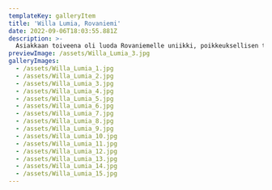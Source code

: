 ```yaml
---
templateKey: galleryItem
title: 'Willa Lumia, Rovaniemi'
date: 2022-09-06T18:03:55.881Z
description: >-
  Asiakkaan toiveena oli luoda Rovaniemelle uniikki, poikkeuksellisen tasokas lomahuvila. Majoituspalvelua tarjoava Willa Lumia rakennettiin upealle paikalle, Lapin luonnon keskelle, kauniin järven rannalle. Myös huvilan sisustuksessa pyrittiin huomioimaan ympäröivä luonto. Sisustusmateriaaleiksi valittiin puuta, kiveä, lasia ja luonnonläheisiä tekstiilejä kuten pellavaa. Toteutin Willa Lumian sisustussuunnittelun yhteistyössä Mari Tullilan, Versatile Design kanssa.
previewImage: /assets/Willa_Lumia_3.jpg
galleryImages:
  - /assets/Willa_Lumia_1.jpg
  - /assets/Willa_Lumia_2.jpg
  - /assets/Willa_Lumia_3.jpg
  - /assets/Willa_Lumia_4.jpg
  - /assets/Willa_Lumia_5.jpg
  - /assets/Willa_Lumia_6.jpg
  - /assets/Willa_Lumia_7.jpg
  - /assets/Willa_Lumia_8.jpg
  - /assets/Willa_Lumia_9.jpg
  - /assets/Willa_Lumia_10.jpg
  - /assets/Willa_Lumia_11.jpg
  - /assets/Willa_Lumia_12.jpg
  - /assets/Willa_Lumia_13.jpg
  - /assets/Willa_Lumia_14.jpg
  - /assets/Willa_Lumia_15.jpg
---
```

